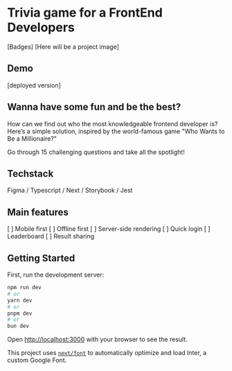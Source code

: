 # Trivia game for a FrontEnd Developers
[Badges]
[Here will be a project image]

## Demo

[deployed version]

## Wanna have some fun and be the best?
How can we find out who the most knowledgeable frontend developer is? Here’s a simple solution, inspired by the world-famous game "Who Wants to Be a Millionaire?"

Go through 15 challenging questions and take all the spotlight!

## Techstack

Figma / Typescript / Next / Storybook / Jest

## Main features

[ ] Mobile first
[ ] Offline first
[ ] Server-side rendering
[ ] Quick login
[ ] Leaderboard
[ ] Result sharing

## Getting Started

First, run the development server:

```bash
npm run dev
# or
yarn dev
# or
pnpm dev
# or
bun dev
```

Open [http://localhost:3000](http://localhost:3000) with your browser to see the result.

This project uses [`next/font`](https://nextjs.org/docs/basic-features/font-optimization) to automatically optimize and load Inter, a custom Google Font.
